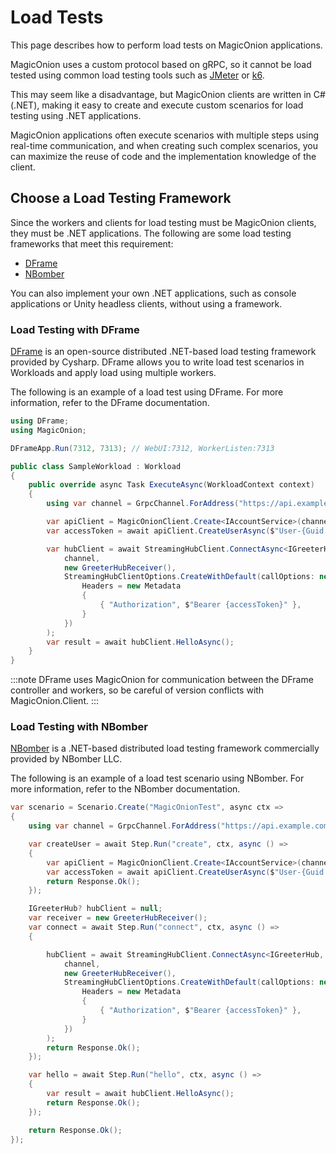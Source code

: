 # Load Tests

This page describes how to perform load tests on MagicOnion applications.

MagicOnion uses a custom protocol based on gRPC, so it cannot be load tested using common load testing tools such as [JMeter](https://jmeter.apache.org/) or [k6](https://k6.io/).

This may seem like a disadvantage, but MagicOnion clients are written in C# (.NET), making it easy to create and execute custom scenarios for load testing using .NET applications.

MagicOnion applications often execute scenarios with multiple steps using real-time communication, and when creating such complex scenarios, you can maximize the reuse of code and the implementation knowledge of the client.

## Choose a Load Testing Framework

Since the workers and clients for load testing must be MagicOnion clients, they must be .NET applications. The following are some load testing frameworks that meet this requirement:

- [DFrame](https://github.com/Cysharp/DFrame)
- [NBomber](https://nbomber.com/)

You can also implement your own .NET applications, such as console applications or Unity headless clients, without using a framework.

### Load Testing with DFrame

[DFrame](https://github.com/Cysharp/DFrame) is an open-source distributed .NET-based load testing framework provided by Cysharp. DFrame allows you to write load test scenarios in Workloads and apply load using multiple workers.

The following is an example of a load test using DFrame. For more information, refer to the DFrame documentation.

```csharp
using DFrame;
using MagicOnion;

DFrameApp.Run(7312, 7313); // WebUI:7312, WorkerListen:7313

public class SampleWorkload : Workload
{
    public override async Task ExecuteAsync(WorkloadContext context)
    {
        using var channel = GrpcChannel.ForAddress("https://api.example.com");

        var apiClient = MagicOnionClient.Create<IAccountService>(channel);
        var accessToken = await apiClient.CreateUserAsync($"User-{Guid.CreateVersion7()}", "p@ssword1");

        var hubClient = await StreamingHubClient.ConnectAsync<IGreeterHub, IGreeterHubReceiver>(
            channel,
            new GreeterHubReceiver(),
            StreamingHubClientOptions.CreateWithDefault(callOptions: new CallOptions(){
                Headers = new Metadata
                {
                    { "Authorization", $"Bearer {accessToken}" },
                }
            })
        );
        var result = await hubClient.HelloAsync();
    }
}
```

:::note
DFrame uses MagicOnion for communication between the DFrame controller and workers, so be careful of version conflicts with MagicOnion.Client.
:::

### Load Testing with NBomber

[NBomber](https://nbomber.com/) is a .NET-based distributed load testing framework commercially provided by NBomber LLC.

The following is an example of a load test scenario using NBomber. For more information, refer to the NBomber documentation.

```csharp
var scenario = Scenario.Create("MagicOnionTest", async ctx =>
{
    using var channel = GrpcChannel.ForAddress("https://api.example.com");

    var createUser = await Step.Run("create", ctx, async () =>
    {
        var apiClient = MagicOnionClient.Create<IAccountService>(channel);
        var accessToken = await apiClient.CreateUserAsync($"User-{Guid.CreateVersion7()}", "p@ssword1");
        return Response.Ok();
    });

    IGreeterHub? hubClient = null;
    var receiver = new GreeterHubReceiver();
    var connect = await Step.Run("connect", ctx, async () =>
    {

        hubClient = await StreamingHubClient.ConnectAsync<IGreeterHub, IGreeterHubReceiver>(
            channel,
            new GreeterHubReceiver(),
            StreamingHubClientOptions.CreateWithDefault(callOptions: new CallOptions(){
                Headers = new Metadata
                {
                    { "Authorization", $"Bearer {accessToken}" },
                }
            })
        );
        return Response.Ok();
    });

    var hello = await Step.Run("hello", ctx, async () =>
    {
        var result = await hubClient.HelloAsync();
        return Response.Ok();
    });

    return Response.Ok();
});
```
